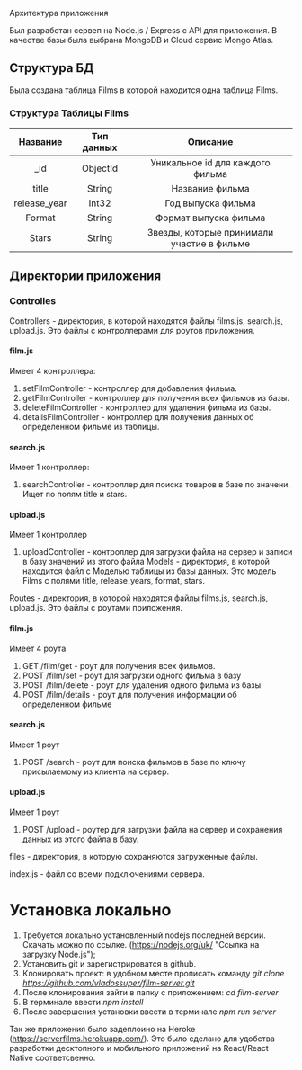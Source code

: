 Архитектура приложения

Был разработан сервеп на Node.js / Express с API для приложения. В качестве базы была выбрана MongoDB и Cloud сервис Mongo Atlas.
## Структура БД
Была создана таблица Films в которой находится одна таблица Films.
### Структура Таблицы Films

| Название | Тип данных  | Описание  |
| :---:    | :-:         | :-:       |
| _id | ObjectId | Уникальное id для каждого фильма |
| title |String|Название фильма|
|release_year|Int32|Год выпуска фильма|
|Format|String|Формат выпуска фильма|
|Stars|String|Звезды, которые принимали участие в фильме|

## Директории приложения

### Controlles

Controllers - директория, в которой находятся файлы films.js, search.js, upload.js. Это файлы с контроллерами для роутов приложения.
  #### film.js
  Имеет 4 контроллера: 
  1. setFilmController - контроллер для добавления фильма.
  2. getFilmController - контроллер для получения всех фильмов из базы.
  3. deleteFilmController - контроллер для удаления фильма из базы.
  4. detailsFilmController - контроллер для получения данных об определенном фильме из таблицы.
  #### search.js
  Имеет 1 контроллер:
  1. searchController - контроллер для поиска товаров в базе по значени. Ищет по полям title и stars.
  #### upload.js
  Имеет 1 контроллер
  1. uploadController - контроллер для загрузки файла на сервер и записи в базу значений из этого файла
Models - директория, в которой находится файл с Моделью таблицы из базы данных. Это модель Films c полями title, release_years, format, stars.

Routes - директория, в которой находятся файлы films.js, search.js, upload.js. Это файлы с роутами приложения.
  #### film.js
  Имеет 4 роута
  1. GET /film/get - роут для получения всех фильмов.
  2. POST /film/set - роут для загрузки одного фильма в базу
  3. POST /film/delete - роут для удаления одного фильма из базы
  4. POST /film/details - роут для получения информации об определенном фильме
  
  #### search.js
  Имеет 1 роут
  1. POST /search - роут для поиска фильмов в базе по ключу присылаемому из клиента на сервер.
  
  #### upload.js
  Имеет 1 роут
  1. POST /upload - роутер для загрузки файла на сервер и сохранения данных из этого файла в базу.

files - директория, в которую сохраняются загруженные файлы.

index.js - файл со всеми подключениями сервера.

# Установка локально
1. Требуется локально установленный nodejs последней версии. Скачать можно по ссылке. (https://nodejs.org/uk/ "Ссылка на загрузку Node.js");
2. Установить git и зарегистрироватся в github.
3. Клонировать проект: в удобном месте прописать команду *git clone https://github.com/vladossuper/film-server.git*
4. После клонирования зайти в папку с приложением: *cd film-server*
5. В терминале ввести *npm install*
6. После завершения установки ввести в терминале *npm run server*

Так же приложения было задеплоино на Heroke (https://serverfilms.herokuapp.com/). Это было сделано для удобства разработки десктопного и мобильного приложений на React/React Native соответсвенно.
